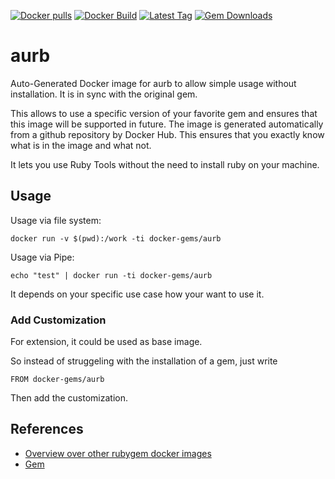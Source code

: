 [![Docker pulls](https://img.shields.io/docker/pulls/rubygem/aurb.svg)](https://hub.docker.com/r/rubygem/aurb/)
[![Docker Build](https://img.shields.io/docker/automated/rubygem/aurb.svg)](https://hub.docker.com/r/rubygem/aurb/)
[![Latest Tag](https://img.shields.io/github/tag/docker-rubygem/aurb.svg)](https://hub.docker.com/r/rubygem/aurb/)
[![Gem Downloads](https://img.shields.io/gem/dt/aurb.svg)](https://rubygems.org/gems/aurb/)
# aurb

Auto-Generated Docker image for aurb to allow simple usage without installation.
It is in sync with the original gem.

This allows to use a specific version of your favorite gem and ensures that this image will be supported in future.
The image is generated automatically from a github repository by Docker Hub.
This ensures that you exactly know what is in the image and what not.

It lets you use Ruby Tools without the need to install ruby on your machine.

## Usage

Usage via file system:

`docker run -v $(pwd):/work -ti docker-gems/aurb`

Usage via Pipe:

`echo "test" | docker run -ti docker-gems/aurb`

It depends on your specific use case how your want to use it.

### Add Customization

For extension, it could be used as base image.

So instead of struggeling with the installation of a gem, just write

`FROM docker-gems/aurb`

Then add the customization.

## References

 - [Overview over other rubygem docker images](https://github.com/thinkbot/docker-rubygem)
 - [Gem](https://rubygems.org/gems/aurb/)
